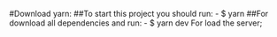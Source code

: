 #Download yarn:
##To start this project you should run: 
    - $ yarn
##For download all dependencies and run: 
    - $ yarn dev
For load the server;